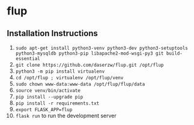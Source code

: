 # flup

## Installation Instructions

1. `sudo apt-get install python3-venv python3-dev python3-setuptools python3-mysqldb python3-pip libapache2-mod-wsgi-py3 git build-essential`
2. `git clone https://github.com/daserzw/flup.git /opt/flup`
3. `python3 -m pip install virtualenv`
4. `cd /opt/flup ; virtualenv /opt/flup/venv`
5. `sudo chown www-data:www-data /opt/flup/flup/data`
6. `source venv/bin/activate`
7. `pip install --upgrade pip`
8. `pip install -r requirements.txt`
9. `export FLASK_APP=flup`
10. `flask run` to run the development server
